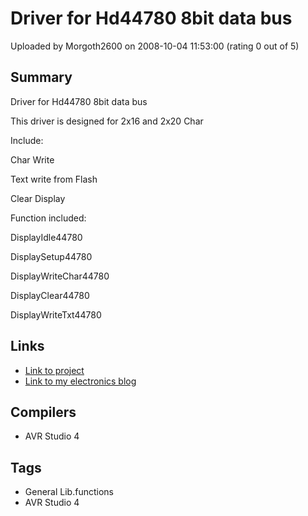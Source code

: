 # Driver for Hd44780 8bit data bus

Uploaded by Morgoth2600 on 2008-10-04 11:53:00 (rating 0 out of 5)

## Summary

Driver for Hd44780 8bit data bus


This driver is designed for 2x16 and 2x20 Char


Include:  

 Char Write  

 Text write from Flash  

 Clear Display


Function included:  

 DisplayIdle44780  

 DisplaySetup44780  

 DisplayWriteChar44780  

 DisplayClear44780  

 DisplayWriteTxt44780

## Links

- [Link to project](http://digitalelectronicsandprograming.blogspot.com/2008/10/minidriver-for-2x16-to-4x40-char.html)
- [Link to my electronics blog](http://digitalelectronicsandprograming.blogspot.com/)

## Compilers

- AVR Studio 4

## Tags

- General Lib.functions
- AVR Studio 4
